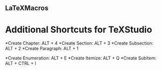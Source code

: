 ## LaTeXMacros
# Additional Shortcuts for TeXStudio 
*Create Chapter: ALT + 4
*Create Section: ALT + 3
*Create Subsection: ALT + 2
*Create Paragraph: ALT + 1

*Create Enumeration: ALT + E
*Create Itemize: ALT + Q
*Create Subitem: ALT + CTRL + I
